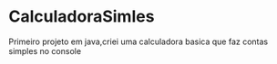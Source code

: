 # CalculadoraSimles
Primeiro projeto em java,criei uma calculadora basica que faz contas simples no console

